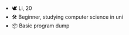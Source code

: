 - 🕊  Li, 20
- 🛠  Beginner, studying computer science in uni
- 📦  Basic program dump

<!---
lishanlung/lishanlung is a ✨ special ✨ repository because its `README.md` (this file) appears on your GitHub profile.
You can click the Preview link to take a look at your changes.
--->
